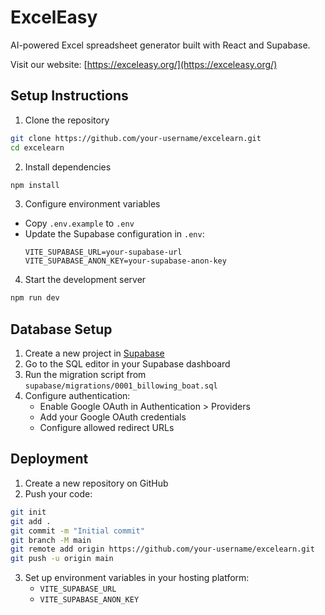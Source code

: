 # ExcelEasy

AI-powered Excel spreadsheet generator built with React and Supabase.

Visit our website: [https://exceleasy.org/](https://exceleasy.org/)

## Setup Instructions

1. Clone the repository
```bash
git clone https://github.com/your-username/excelearn.git
cd excelearn
```

2. Install dependencies
```bash
npm install
```

3. Configure environment variables
- Copy `.env.example` to `.env`
- Update the Supabase configuration in `.env`:
  ```
  VITE_SUPABASE_URL=your-supabase-url
  VITE_SUPABASE_ANON_KEY=your-supabase-anon-key
  ```

4. Start the development server
```bash
npm run dev
```

## Database Setup

1. Create a new project in [Supabase](https://supabase.com)
2. Go to the SQL editor in your Supabase dashboard
3. Run the migration script from `supabase/migrations/0001_billowing_boat.sql`
4. Configure authentication:
   - Enable Google OAuth in Authentication > Providers
   - Add your Google OAuth credentials
   - Configure allowed redirect URLs

## Deployment

1. Create a new repository on GitHub
2. Push your code:
```bash
git init
git add .
git commit -m "Initial commit"
git branch -M main
git remote add origin https://github.com/your-username/excelearn.git
git push -u origin main
```

3. Set up environment variables in your hosting platform:
   - `VITE_SUPABASE_URL`
   - `VITE_SUPABASE_ANON_KEY`